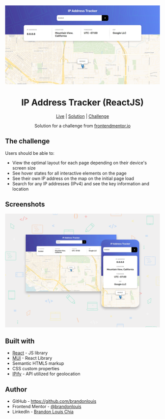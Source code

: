 ![preview](./screenshots/preview.png)

<h1 align="center">IP Address Tracker (ReactJS)</h1>

<div align="center">

[Live](https://blc7896530-fem-ip-tracker.netlify.app/)
| [Solution]()
| [Challenge](https://www.frontendmentor.io/challenges/ip-address-tracker-I8-0yYAH0/hub)

Solution for a challenge from [frontendmentor.io](https://www.frontendmentor.io/)

</div>

## The challenge

Users should be able to:

- View the optimal layout for each page depending on their device's screen size
- See hover states for all interactive elements on the page
- See their own IP address on the map on the initial page load
- Search for any IP addresses (IPv4) and see the key information and location

## Screenshots

![desktop+mobile](./screenshots/desktop+mobile.png)

## Built with

- [React](https://reactjs.org/) - JS library
- [MUI](https://mui.com/) - React Library
- Semantic HTML5 markup
- CSS custom properties
- [IPify](https://geo.ipify.org/) - API utilized for geolocation

## Author

- GitHub - https://github.com/brandonlouis
- Frontend Mentor - [@brandonlouis](https://www.frontendmentor.io/profile/brandonlouis)
- LinkedIn - [Brandon Louis Chia](www.linkedin.com/in/brandon-louis-chia-63730b162)
